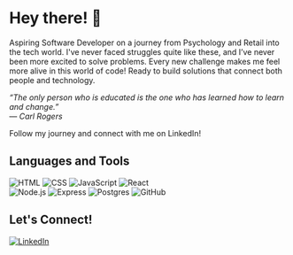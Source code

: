 # Hey there! 👋  
Aspiring Software Developer on a journey from Psychology and Retail into the tech world. I've never faced struggles quite like these, and I’ve never been more excited to solve problems. Every new challenge makes me feel more alive in this world of code! Ready to build solutions that connect both people and technology. 

*“The only person who is educated is the one who has learned how to learn and change.”*  
— *Carl Rogers*

Follow my journey and connect with me on LinkedIn!

## Languages and Tools  
![HTML](https://img.shields.io/badge/-HTML5-orange) ![CSS](https://img.shields.io/badge/-CSS3-blue) ![JavaScript](https://img.shields.io/badge/-JavaScript-yellow) ![React](https://img.shields.io/badge/-React-blue)  
![Node.js](https://img.shields.io/badge/-Node.js-green) ![Express](https://img.shields.io/badge/-Express-gray) ![Postgres](https://img.shields.io/badge/-PostgreSQL-blue) ![GitHub](https://img.shields.io/badge/-GitHub-black)

## Let's Connect!  
[![LinkedIn](https://img.shields.io/badge/-LinkedIn-blue?style=flat-square&logo=linkedin&logoColor=white)](https://www.linkedin.com/in/your-profile)

